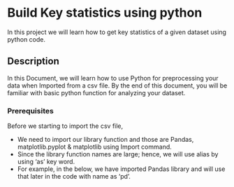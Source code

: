 # Build Key statistics using python 
In this project we will learn how to get key statistics of a given dataset using python code.
## Description
In this Document, we will learn how to use Python for preprocessing your data when Imported from a csv file. By the end of this document, you will be familiar with basic python function for analyzing your dataset.
### Prerequisites
Before we starting to import the csv file, 
* We need to import our library function and those are Pandas, matplotlib.pyplot & matplotlib using Import command. 
* Since the library function names are large; hence, we will use alias by using ‘as’ key word. 
* For example, in the below, we have imported Pandas library and will use that later in the code with name as ‘pd’.
